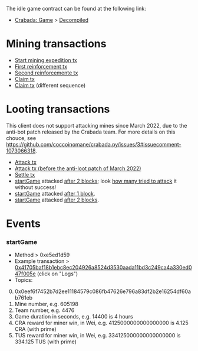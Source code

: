 The idle game contract can be found at the following link:

- [Crabada: Game](https://snowtrace.io/address/0x82a85407bd612f52577909f4a58bfc6873f14da8) > [Decompiled](https://snowtrace.io/bytecode-decompiler?a=0x82a85407bd612f52577909f4a58bfc6873f14da8)

# Mining transactions

- [Start mining expedition tx](https://snowtrace.io/tx/0x46594658e0f65181d65bd6c229837d9fff962a0480e13d21f542733c0c1dbbb6)
- [First reinforcement tx](https://snowtrace.io/tx/0x1d8e002f497b925fba9f76b8909fa87d59a45d99e7e8ca9a1e0f6119b23da4b7)
- [Second reinforcemente tx](https://snowtrace.io/tx/0xe1cd5862278930acb1bf861ecba18fbb63e5696cb5779c3bcc590f8a397ad3b3)
- [Claim tx](https://snowtrace.io/tx/0x55a75966158e03c22058ac24dbe855ee7aa2437d719c61b54cf14c4a906d9631)
- [Claim tx](https://snowtrace.io/tx/0x65d7d2783f7817f3302cee3b5f1ca0dd3bb7ace19b172770df00800a51403124) (different sequence)

# Looting transactions

This client does not support attacking mines since March 2022, due to the anti-bot patch released by the Crabada team. For more details on this chouce, see https://github.com/coccoinomane/crabada.py/issues/3#issuecomment-1073066318.

- [Attack tx](https://snowtrace.io/tx/0x071646483181b2a14874bd10e978ca7c0124b00c793c8d550b2b3074a452b503)
- [Attack tx (before the anti-loot patch of March 2022)](https://snowtrace.io/tx/0x21a7f94f6e02103b55d9b9fa53243ae1ac0eab8531f5588cfc4a0e6ace126902)
- [Settle tx](https://snowtrace.io/tx/0xb6853b50dd85e59062964a060e796ffcd13e3d72711e0789127f2f3d81f523d1)
- [startGame](https://snowtrace.io/tx/0x429bf6ad1fadf7666bb32e004572b2cd7e95f88fc6aeac2fd6052d338f663fc7) attacked [after 2 blocks](https://snowtrace.io/tx/0xa416719950157ebb7e2fc7078cd1ae3a98232c9229fc4f27ef678b38a3618205); look [how many tried to attack](https://snowtrace.io/txs?block=10345304) it without success!
- [startGame](https://snowtrace.io/tx/0x1ea87957255498b626423f578b8ca01e950deca53c7ada96b94c55012aa0c307) attacked [after 1 block](https://snowtrace.io/tx/0x47766dce7c005f796d6f6272a4a3365ac473eb8d7f8a39d2ec195ddc9f2e56e8).
- [startGame](https://snowtrace.io/tx/0xb1cac8f04de6f432858ddabb687f23c221cc5ed34b80639b54f54807afb3a793) attacked [after 2 blocks](https://snowtrace.io/tx/0x9363a133c736b06233688425978e8d7fd8b09f02a6b92129c3ee72f07e08ebbf).

# Events

### startGame

- Method > 0xe5ed1d59
- Example transaction > [0x41705baf18b1ebc8ec204926a8524d3530aada11bd3c249ca4a330ed047f005e](https://snowtrace.io/tx/0x41705baf18b1ebc8ec204926a8524d3530aada11bd3c249ca4a330ed047f005e) (click on "Logs")
- Topics:
 0. 0x0eef6f7452b7d2ee11184579c086fb47626e796a83df2b2e16254df60ab761eb
 1. Mine number, e.g. 605198
 2. Team number, e.g. 4476
 3. Game duration in seconds, e.g. 14400 is 4 hours
 4. CRA reward for miner win, in Wei, e.g. 4125000000000000000 is 4.125 CRA (with prime)
 5. TUS reward for miner win, in Wei, e.g. 334125000000000000000 is 334.125 TUS (with prime)
